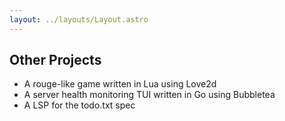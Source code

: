 ```yaml
---
layout: ../layouts/Layout.astro
---
```


## Other Projects

- A rouge-like game written in Lua using Love2d 
- A server health monitoring TUI written in Go using Bubbletea 
- A LSP for the todo.txt spec


